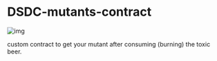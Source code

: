 # DSDC-mutants-contract

![img](https://gyazo.com/d467d2d1c43db9001733df367bfafd7a)

custom contract to get your mutant after consuming (burning) the toxic beer.
